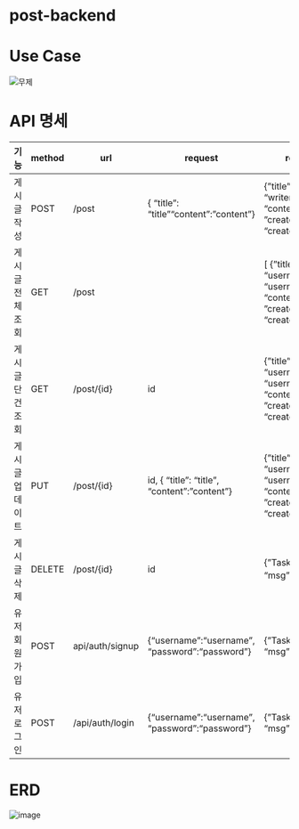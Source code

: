 # post-backend

# Use Case
![무제](https://github.com/ironprayer/post-backend/assets/40513725/66ca9885-973b-48e5-857a-530634774a64)


# API 명세
|기능| method	|url	|request	|response|
|---|---|---|---|---|
게시글 작성 |	POST	|/post	|{ “title”: “title”“content”:”content”}	|{”title” :”title”, “writer”: “writer”, “content”:”content”, ”creatdAt”, “createdAt”}
게시글 전체 조회|	GET	|/post|	|	[ {”title” :”title”, “username”: “username”, “content”:”content”, ”creatdAt”, “createdAt”}, … ]
게시글 단건 조회|	GET	|/post/{id}	|id|	{”title” :”title”, “username”: “username”, “content”:”content”, ”creatdAt”, “createdAt”}
게시글 업데이트	|PUT	|/post/{id}	|id, { “title”: “title”, “content”:”content”} |	{”title” :”title”, “username”: “username”, “content”:”content”, ”creatdAt”, “createdAt”}
게시글 삭제	|DELETE	|/post/{id}	|id|	{”Task” : “Delete” , “msg” : “성공”}
유저 회원가입	|POST	|api/auth/signup	|{“username”:“username”, “password”:“password”}|	{”Task” : “SignUp” , “msg” : “Success”}
유저 로그인	|POST	|/api/auth/login	|{“username”:“username”, “password”:“password”}|	{”Task” : “Login” , “msg” : “Success”}

# ERD
![image](https://github.com/ironprayer/post-backend/assets/40513725/745ad8f7-0a22-4ffa-9dd9-33fe7f7b81c6)
